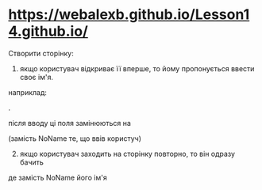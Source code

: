# https://webalexb.github.io/Lesson14.github.io/


Створити сторінку:

1) якщо користувач відкриває її вперше, то йому пропонується ввести своє ім'я.

наприклад:

.

після вводу ці поля замінюються на



(замість NoName те, що ввів користуч)

2) якщо користувач заходить на сторінку повторно, то він одразу бачить



де замість NoName його ім'я